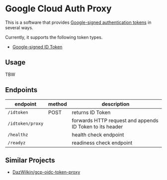# Google Cloud Auth Proxy

This is a software that provides [Google-signed authentication tokens][google-token] in several ways.

Currently, it supports the following token types.

- [Google-signed ID Token][google-id-token]

[google-token]: https://cloud.google.com/docs/authentication/token-types
[google-id-token]: https://cloud.google.com/docs/authentication/get-id-token#go

## Usage

TBW

## Endpoints

| endpoint         | method | description      |
|------------------|--------|------------------|
| `/idtoken`       | POST   | returns ID Token |
| `/idtoken/proxy` |        | forwards HTTP request and appends ID Token to its header |
| `/healthz`       |        | health check endpoint |
| `/readyz`        |        | readiness check endpoint |

## Similar Projects

- [DazWilkin/gcp-oidc-token-proxy](https://github.com/DazWilkin/gcp-oidc-token-proxy)
